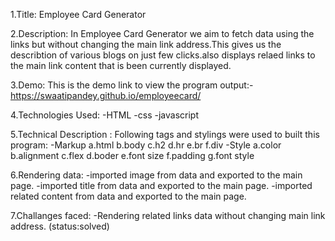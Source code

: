 1.Title: Employee Card Generator

2.Description: In Employee Card Generator we aim to fetch data using the links but without changing the main link address.This gives us the describtion of various blogs on just few clicks.also displays relaed links to the main link content that is been currently displayed.

3.Demo: This is the demo link to view the program output:- https://swaatipandey.github.io/employeecard/


4.Technologies Used: -HTML -css -javascript

5.Technical Description : Following tags and stylings were used to built this program: -Markup a.html b.body c.h2 d.hr e.br f.div -Style a.color b.alignment c.flex d.boder e.font size f.padding g.font style

6.Rendering data: -imported image from data and exported to the main page. -imported title from data and exported to the main page. -imported related content from data and exported to the main page.

7.Challanges faced: -Rendering related links data without changing main link address. (status:solved)
